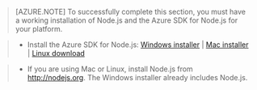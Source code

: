 > [AZURE.NOTE]
> To successfully complete this section, you must have a working installation of Node.js and the Azure SDK for Node.js for your platform.

>* Install the Azure SDK for Node.js: <a href="http://go.microsoft.com/fwlink/?LinkId=254279">Windows installer</a> | <a href="http://azuresdkscu.blob.core.windows.net/downloads04/azure-cli.0.9.10.dmg">Mac installer</a> | <a href="http://azuresdkscu.blob.core.windows.net/downloads04/azure-cli.0.9.10.tar.gz">Linux download</a></li>

>* If you are using Mac or Linux, install Node.js from <a href="http://nodejs.org">http://nodejs.org</a>. The Windows installer already includes Node.js.


